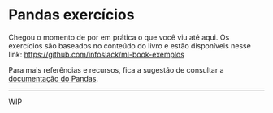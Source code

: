 # Pandas exercícios

Chegou o momento de por em prática o que você viu até aqui.
Os exercícios são baseados no conteúdo do livro e estão disponíveis nesse link: https://github.com/infoslack/ml-book-exemplos

Para mais referências e recursos, fica a sugestão de consultar a [documentação do Pandas](https://pandas.pydata.org/pandas-docs/stable/).

---
WIP